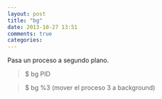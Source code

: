 ```yaml
---
layout: post
title: "bg"
date: 2013-10-27 13:51
comments: true
categories: 
---
```

Pasa un proceso a segundo plano.

>$ bg PID

>$ bg %3 (mover el proceso 3 a background)

